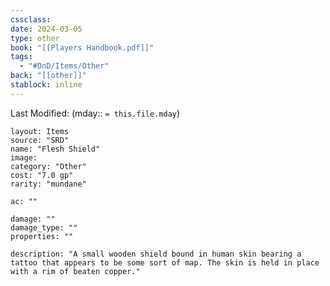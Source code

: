 ```yaml
---
cssclass: 
date: 2024-03-05
type: other
book: "[[Players Handbook.pdf]]"
tags:
  - "#DnD/Items/Other"
back: "[[other]]"
stablock: inline
---
```

Last Modified: (mday:: `= this.file.mday`)


```statblock
layout: Items
source: "SRD"
name: "Flesh Shield"
image: 
category: "Other"
cost: "7.0 gp"
rarity: "mundane"

ac: ""

damage: ""
damage_type: ""
properties: ""

description: "A small wooden shield bound in human skin bearing a tattoo that appears to be some sort of map. The skin is held in place with a rim of beaten copper."
```